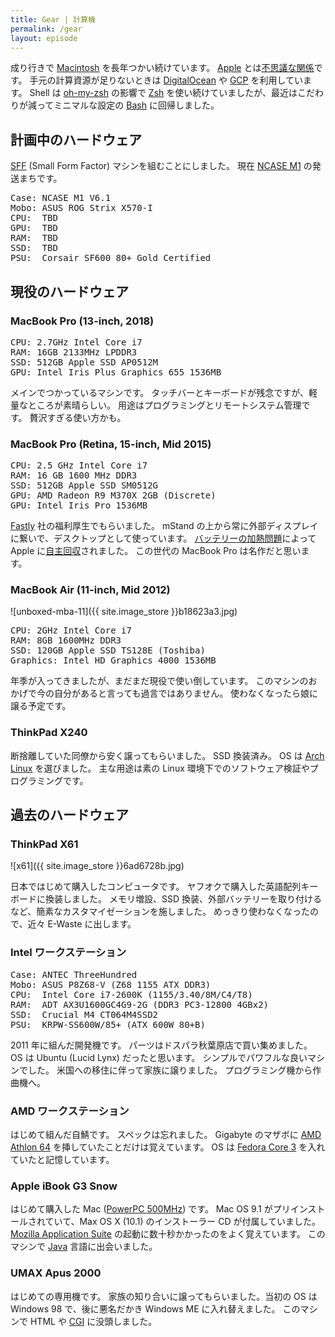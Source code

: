 ```yaml
---
title: Gear | 計算機
permalink: /gear
layout: episode
---
```


成り行きで [Macintosh](https://ja.wikipedia.org/wiki/Macintosh) を長年つかい続けています。
[Apple](https://ja.wikipedia.org/wiki/%E3%82%A2%E3%83%83%E3%83%97%E3%83%AB_(%E4%BC%81%E6%A5%AD)) とは[不思議な関係](https://twitter.com/tmaesaka/status/162135456581033984)です。
手元の計算資源が足りないときは [DigitalOcean](https://www.digitalocean.com/) や [GCP](https://ja.wikipedia.org/wiki/Google_Cloud_Platform) を利用しています。
Shell は [oh-my-zsh](https://ohmyz.sh/) の影響で [Zsh](https://ja.wikipedia.org/wiki/Z_Shell) を使い続けていましたが、最近はこだわりが減ってミニマルな設定の [Bash](https://ja.wikipedia.org/wiki/Bash) に回帰しました。

## 計画中のハードウェア

[SFF](https://en.wikipedia.org/wiki/Small_form_factor) (Small Form Factor) マシンを組むことにしました。
現在 [NCASE M1](https://ncases.com/) の発送まちです。

<pre class="spec">
Case: NCASE M1 V6.1
Mobo: ASUS ROG Strix X570-I
CPU:  TBD
GPU:  TBD
RAM:  TBD
SSD:  TBD
PSU:  Corsair SF600 80+ Gold Certified
</pre>

## 現役のハードウェア

### MacBook Pro (13-inch, 2018)

<pre class="spec">
CPU: 2.7GHz Intel Core i7
RAM: 16GB 2133MHz LPDDR3
SSD: 512GB Apple SSD AP0512M
GPU: Intel Iris Plus Graphics 655 1536MB
</pre>

メインでつかっているマシンです。
タッチバーとキーボードが残念ですが、軽量なところが素晴らしい。
用途はプログラミングとリモートシステム管理です。
贅沢すぎる使い方かも。

### MacBook Pro (Retina, 15-inch, Mid 2015)

<pre class="spec">
CPU: 2.5 GHz Intel Core i7
RAM: 16 GB 1600 MHz DDR3
SSD: 512GB Apple SSD SM0512G
GPU: AMD Radeon R9 M370X 2GB (Discrete)
GPU: Intel Iris Pro 1536MB
</pre>

<a href="/t/fastly">Fastly</a> 社の福利厚生でもらいました。
mStand の上から常に外部ディスプレイに繋いで、デスクトップとして使っています。
[バッテリーの加熱問題](https://www.theverge.com/2019/6/20/18693136/apple-recall-2015-15-inch-macbook-pro-battery-overheat-fire-risk-safety)によって Apple に[自主回収](/apple-battery-recall-visit)されました。
この世代の MacBook Pro は名作だと思います。

### MacBook Air (11-inch, Mid 2012)

![unboxed-mba-11]({{ site.image_store }}b18623a3.jpg)

<pre class="spec">
CPU: 2GHz Intel Core i7
RAM: 8GB 1600MHz DDR3
SSD: 120GB Apple SSD TS128E (Toshiba)
Graphics: Intel HD Graphics 4000 1536MB
</pre>

年季が入ってきましたが、まだまだ現役で使い倒しています。
このマシンのおかげで今の自分があると言っても過言ではありません。
使わなくなったら娘に譲る予定です。

### ThinkPad X240

断捨離していた同僚から安く譲ってもらいました。
SSD 換装済み。
OS は [Arch Linux](https://ja.wikipedia.org/wiki/Arch_Linux) を選びました。
主な用途は素の Linux 環境下でのソフトウェア検証やプログラミングです。

## 過去のハードウェア

### ThinkPad X61

![x61]({{ site.image_store }}6ad6728b.jpg)

日本ではじめて購入したコンピュータです。
ヤフオクで購入した英語配列キーボードに換装しました。
メモリ増設、SSD 換装、外部バッテリーを取り付けるなど、簡素なカスタマイゼーションを施しました。
めっきり使わなくなったので、近々 E-Waste に出します。

### Intel ワークステーション

<pre class="spec">
Case: ANTEC ThreeHundred
Mobo: ASUS P8Z68-V (Z68 1155 ATX DDR3)
CPU:  Intel Core i7-2600K (1155/3.40/8M/C4/T8)
RAM:  ADT AX3U1600GC4G9-2G (DDR3 PC3-12800 4GBx2)
SSD:  Crucial M4 CT064M4SSD2
PSU:  KRPW-SS600W/85+ (ATX 600W 80+B)
</pre>

2011 年に組んだ開発機です。
パーツはドスパラ秋葉原店で買い集めました。
OS は Ubuntu (Lucid Lynx) だったと思います。
シンプルでパワフルな良いマシンでした。
米国への移住に伴って家族に譲りました。
プログラミング機から作曲機へ。

### AMD ワークステーション

はじめて組んだ自鯖です。
スペックは忘れました。
Gigabyte のマザボに [AMD Athlon 64](https://en.wikipedia.org/wiki/Athlon_64) を挿していたことだけは覚えています。
OS は [Fedora Core 3](https://fedoraproject.org/wiki/Releases/HistoricalSchedules#Fedora_Core_3_.28Codename:_Heidelberg.29) を入れていたと記憶しています。

### Apple iBook G3 Snow

はじめて購入した Mac ([PowerPC 500MHz](https://en.wikipedia.org/wiki/IBook#iBook_G3_Dual_USB_(%22Snow%22))) です。
Mac OS 9.1 がプリインストールされていて、Max OS X (10.1) のインストーラー CD が付属していました。
[Mozilla Application Suite](https://ja.wikipedia.org/wiki/Mozilla_Application_Suite) の起動に数十秒かかったのをよく覚えています。
このマシンで [Java](https://ja.wikipedia.org/wiki/Java) 言語に出会いました。

### UMAX Apus 2000

はじめての専用機です。
家族の知り合いに譲ってもらいました。当初の OS は Windows 98 で、後に悪名だかき Windows ME に入れ替えました。
このマシンで HTML や <a href="https://ja.wikipedia.org/wiki/Common_Gateway_Interface">CGI</a> に没頭しました。
